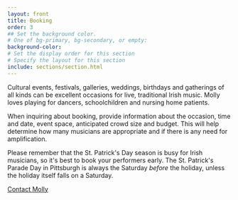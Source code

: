 ```yaml
---
layout: front
title: Booking
order: 3
## Set the background color.
# One of bg-primary, bg-secondary, or empty:
background-color: 
# Set the display order for this section
# Specify the layout for this section
include: sections/section.html
---
```


Cultural events, festivals, galleries, weddings, birthdays and gatherings of all kinds can be excellent occasions for live, traditional Irish music. Molly loves playing for dancers, schoolchildren and nursing home patients.

When inquiring about booking, provide information about the occasion, time and date, event space, anticipated crowd size and budget. This will help determine how many musicians are appropriate and if there is any need for amplification.

Please remember that the St. Patrick's Day season is busy for Irish musicians, so it's best to book your performers early. The St. Patrick's Parade Day in Pittsburgh is always the Saturday *before* the holiday, unless the holiday itself falls on a Saturday.

<div class="col-lg-8 col-lg-offset-2 text-center">
<a href="#contact" class="page-scroll btn btn-primary btn-xl">Contact Molly</a></div>